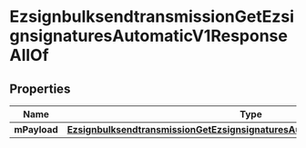 

# EzsignbulksendtransmissionGetEzsignsignaturesAutomaticV1ResponseAllOf


## Properties

| Name | Type | Description | Notes |
|------------ | ------------- | ------------- | -------------|
|**mPayload** | [**EzsignbulksendtransmissionGetEzsignsignaturesAutomaticV1ResponseMPayload**](EzsignbulksendtransmissionGetEzsignsignaturesAutomaticV1ResponseMPayload.md) |  |  |



